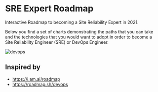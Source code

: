 # SRE Expert Roadmap
Interactive Roadmap to becoming a Site Reliability Expert in 2021. 

Below you find a set of charts demonstrating the paths that you can take and the technologies that you would want to adopt in order to become a Site Reliability Engineer (SRE) or DevOps Engineer.

![devops](https://user-images.githubusercontent.com/2839811/115035675-1bfd4700-9ecd-11eb-866f-30854014f055.png)


## Inspired by
- https://i.am.ai/roadmap
- https://roadmap.sh/devops 
